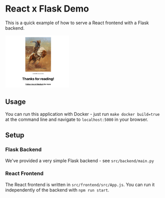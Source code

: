 # React x Flask Demo

This is a quick example of how to serve a React frontend with a Flask backend.

<img src="./yeehaw.png" width="40%">

## Usage

You can run this application with Docker - just run `make docker build=true` at the command line and navigate to `localhost:5000` in your browser.

## Setup
### Flask Backend
We've provided a very simple Flask backend - see `src/backend/main.py`

### React Frontend
The React frontend is written in `src/frontend/src/App.js`. You can run it independently of the backend with `npm run start`.
